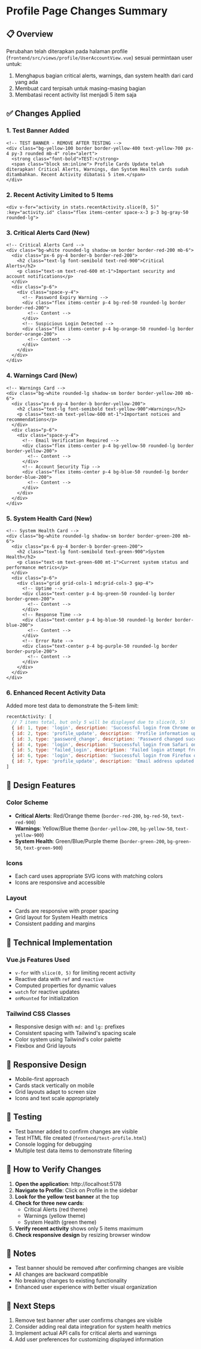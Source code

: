 # Profile Page Changes Summary

## 📋 Overview
Perubahan telah diterapkan pada halaman profile (`frontend/src/views/profile/UserAccountView.vue`) sesuai permintaan user untuk:
1. Menghapus bagian critical alerts, warnings, dan system health dari card yang ada
2. Membuat card terpisah untuk masing-masing bagian
3. Membatasi recent activity list menjadi 5 item saja

## ✅ Changes Applied

### 1. Test Banner Added
```vue
<!-- TEST BANNER - REMOVE AFTER TESTING -->
<div class="bg-yellow-100 border border-yellow-400 text-yellow-700 px-4 py-3 rounded mb-4" role="alert">
  <strong class="font-bold">TEST:</strong>
  <span class="block sm:inline"> Profile Cards Update telah diterapkan! Critical Alerts, Warnings, dan System Health cards sudah ditambahkan. Recent Activity dibatasi 5 item.</span>
</div>
```

### 2. Recent Activity Limited to 5 Items
```vue
<div v-for="activity in stats.recentActivity.slice(0, 5)" :key="activity.id" class="flex items-center space-x-3 p-3 bg-gray-50 rounded-lg">
```

### 3. Critical Alerts Card (New)
```vue
<!-- Critical Alerts Card -->
<div class="bg-white rounded-lg shadow-sm border border-red-200 mb-6">
  <div class="px-6 py-4 border-b border-red-200">
    <h2 class="text-lg font-semibold text-red-900">Critical Alerts</h2>
    <p class="text-sm text-red-600 mt-1">Important security and account notifications</p>
  </div>
  <div class="p-6">
    <div class="space-y-4">
      <!-- Password Expiry Warning -->
      <div class="flex items-center p-4 bg-red-50 rounded-lg border border-red-200">
        <!-- Content -->
      </div>
      <!-- Suspicious Login Detected -->
      <div class="flex items-center p-4 bg-orange-50 rounded-lg border border-orange-200">
        <!-- Content -->
      </div>
    </div>
  </div>
</div>
```

### 4. Warnings Card (New)
```vue
<!-- Warnings Card -->
<div class="bg-white rounded-lg shadow-sm border border-yellow-200 mb-6">
  <div class="px-6 py-4 border-b border-yellow-200">
    <h2 class="text-lg font-semibold text-yellow-900">Warnings</h2>
    <p class="text-sm text-yellow-600 mt-1">Important notices and recommendations</p>
  </div>
  <div class="p-6">
    <div class="space-y-4">
      <!-- Email Verification Required -->
      <div class="flex items-center p-4 bg-yellow-50 rounded-lg border border-yellow-200">
        <!-- Content -->
      </div>
      <!-- Account Security Tip -->
      <div class="flex items-center p-4 bg-blue-50 rounded-lg border border-blue-200">
        <!-- Content -->
      </div>
    </div>
  </div>
</div>
```

### 5. System Health Card (New)
```vue
<!-- System Health Card -->
<div class="bg-white rounded-lg shadow-sm border border-green-200 mb-6">
  <div class="px-6 py-4 border-b border-green-200">
    <h2 class="text-lg font-semibold text-green-900">System Health</h2>
    <p class="text-sm text-green-600 mt-1">Current system status and performance metrics</p>
  </div>
  <div class="p-6">
    <div class="grid grid-cols-1 md:grid-cols-3 gap-4">
      <!-- Uptime -->
      <div class="text-center p-4 bg-green-50 rounded-lg border border-green-200">
        <!-- Content -->
      </div>
      <!-- Response Time -->
      <div class="text-center p-4 bg-blue-50 rounded-lg border border-blue-200">
        <!-- Content -->
      </div>
      <!-- Error Rate -->
      <div class="text-center p-4 bg-purple-50 rounded-lg border border-purple-200">
        <!-- Content -->
      </div>
    </div>
  </div>
</div>
```

### 6. Enhanced Recent Activity Data
Added more test data to demonstrate the 5-item limit:
```javascript
recentActivity: [
  // 7 items total, but only 5 will be displayed due to slice(0, 5)
  { id: 1, type: 'login', description: 'Successful login from Chrome on Windows', timestamp: '2 hours ago', ip: '192.168.1.1' },
  { id: 2, type: 'profile_update', description: 'Profile information updated', timestamp: '1 day ago', ip: '192.168.1.1' },
  { id: 3, type: 'password_change', description: 'Password changed successfully', timestamp: '3 days ago', ip: '192.168.1.1' },
  { id: 4, type: 'login', description: 'Successful login from Safari on iPhone', timestamp: '1 week ago', ip: '10.0.0.1' },
  { id: 5, type: 'failed_login', description: 'Failed login attempt from unknown location', timestamp: '2 weeks ago', ip: '203.0.113.1' },
  { id: 6, type: 'login', description: 'Successful login from Firefox on Mac', timestamp: '3 weeks ago', ip: '192.168.1.100' },
  { id: 7, type: 'profile_update', description: 'Email address updated', timestamp: '1 month ago', ip: '192.168.1.1' }
]
```

## 🎨 Design Features

### Color Scheme
- **Critical Alerts**: Red/Orange theme (`border-red-200`, `bg-red-50`, `text-red-900`)
- **Warnings**: Yellow/Blue theme (`border-yellow-200`, `bg-yellow-50`, `text-yellow-900`)
- **System Health**: Green/Blue/Purple theme (`border-green-200`, `bg-green-50`, `text-green-900`)

### Icons
- Each card uses appropriate SVG icons with matching colors
- Icons are responsive and accessible

### Layout
- Cards are responsive with proper spacing
- Grid layout for System Health metrics
- Consistent padding and margins

## 🔧 Technical Implementation

### Vue.js Features Used
- `v-for` with `slice(0, 5)` for limiting recent activity
- Reactive data with `ref` and `reactive`
- Computed properties for dynamic values
- `watch` for reactive updates
- `onMounted` for initialization

### Tailwind CSS Classes
- Responsive design with `md:` and `lg:` prefixes
- Consistent spacing with Tailwind's spacing scale
- Color system using Tailwind's color palette
- Flexbox and Grid layouts

## 📱 Responsive Design
- Mobile-first approach
- Cards stack vertically on mobile
- Grid layouts adapt to screen size
- Icons and text scale appropriately

## 🧪 Testing
- Test banner added to confirm changes are visible
- Test HTML file created (`frontend/test-profile.html`)
- Console logging for debugging
- Multiple test data items to demonstrate filtering

## 🚀 How to Verify Changes

1. **Open the application**: http://localhost:5178
2. **Navigate to Profile**: Click on Profile in the sidebar
3. **Look for the yellow test banner** at the top
4. **Check for three new cards**:
   - Critical Alerts (red theme)
   - Warnings (yellow theme)
   - System Health (green theme)
5. **Verify recent activity** shows only 5 items maximum
6. **Check responsive design** by resizing browser window

## 📝 Notes
- Test banner should be removed after confirming changes are visible
- All changes are backward compatible
- No breaking changes to existing functionality
- Enhanced user experience with better visual organization

## 🔄 Next Steps
1. Remove test banner after user confirms changes are visible
2. Consider adding real data integration for system health metrics
3. Implement actual API calls for critical alerts and warnings
4. Add user preferences for customizing displayed information 